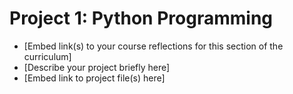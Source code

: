 # Project 1: Python Programming

- [Embed link(s) to your course reflections for this section of the curriculum]
- [Describe your project briefly here]
- [Embed link to project file(s) here]
